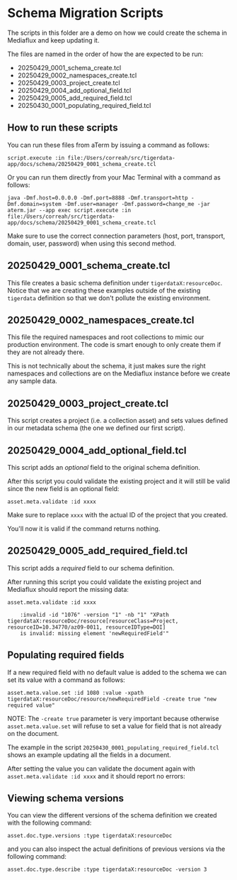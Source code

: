 # Schema Migration Scripts

The scripts in this folder are a demo on how we could create the schema in Mediaflux and keep updating it.

The files are named in the order of how the are expected to be run:

- 20250429_0001_schema_create.tcl
- 20250429_0002_namespaces_create.tcl
- 20250429_0003_project_create.tcl
- 20250429_0004_add_optional_field.tcl
- 20250429_0005_add_required_field.tcl
- 20250430_0001_populating_required_field.tcl

## How to run these scripts

You can run these files from aTerm by issuing a command as follows:

```
script.execute :in file:/Users/correah/src/tigerdata-app/docs/schema/20250429_0001_schema_create.tcl
```

Or you can run them directly from your Mac Terminal with a command as follows:

```
java -Dmf.host=0.0.0.0 -Dmf.port=8888 -Dmf.transport=http -Dmf.domain=system -Dmf.user=manager -Dmf.password=change_me -jar aterm.jar --app exec script.execute :in file:/Users/correah/src/tigerdata-app/docs/schema/20250429_0001_schema_create.tcl
```

Make sure to use the correct connection parameters (host, port, transport, domain, user, password) when using this second method.

## 20250429_0001_schema_create.tcl

This file creates a basic schema definition under `tigerdataX:resourceDoc`. Notice that we are creating these examples outside of the existing `tigerdata` definition so that we don't pollute the existing environment.

## 20250429_0002_namespaces_create.tcl

This file the required namespaces and root collections to mimic our production environment. The code is smart enough to only create them if they are not already there.

This is not technically about the schema, it just makes sure the right namespaces and collections are on the Mediaflux instance before we create any sample data.

## 20250429_0003_project_create.tcl

This script creates a project (i.e. a collection asset) and sets values defined in our metadata schema (the one we defined our first script).

## 20250429_0004_add_optional_field.tcl

This script adds an _optional_ field to the original schema definition.

After this script you could validate the existing project and it will still be valid since the new field is an optional field:

```
asset.meta.validate :id xxxx
```

Make sure to replace `xxxx` with the actual ID of the project that you created.

You'll now it is valid if the command returns nothing.

## 20250429_0005_add_required_field.tcl

This script adds a _required_ field to our schema definition.

After running this script you could validate the existing project and Mediaflux should report the missing data:

```
asset.meta.validate :id xxxx

    :invalid -id "1076" -version "1" -nb "1" "XPath tigerdataX:resourceDoc/resource[resourceClass=Project, resourceID=10.34770/az09-0011, resourceIDType=DOI]
    is invalid: missing element 'newRequiredField'"
```

## Populating required fields

If a new required field with no default value is added to the schema we can set its value with a command as follows:

```
asset.meta.value.set :id 1080 :value -xpath tigerdataX:resourceDoc/resource/newRequiredField -create true "new required value"
```

NOTE: The `-create true` parameter is very important because otherwise `asset.meta.value.set` will refuse to set a value for field that is not already on the document.

The example in the script `20250430_0001_populating_required_field.tcl` shows an example updating all the fields in a document.

After setting the value you can validate the document again with `asset.meta.validate :id xxxx` and it should report no errors:

## Viewing schema versions

You can view the different versions of the schema definition we created with the following command:

```
asset.doc.type.versions :type tigerdataX:resourceDoc
```

and you can also inspect the actual definitions of previous versions via the following command:

```
asset.doc.type.describe :type tigerdataX:resourceDoc -version 3
```
